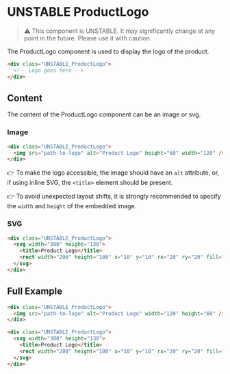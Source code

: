 # UNSTABLE ProductLogo

> ⚠️ This component is UNSTABLE. It may significantly change at any point in the future.
> Please use it with caution.

The ProductLogo component is used to display the logo of the product.

```html
<div class="UNSTABLE_ProductLogo">
  <!-- Logo goes here -->
</div>
```

## Content

The content of the ProductLogo component can be an image or svg.

### Image

```html
<div class="UNSTABLE_ProductLogo">
  <img src="path-to-logo" alt="Product Logo" height="60" width="120" />
</div>
```

👉 To make the logo accessible, the image should have an `alt` attribute, or, if using inline SVG, the `<title>` element
should be present.

👉 To avoid unexpected layout shifts, it is strongly recommended to specify the `width` and `height` of the embedded
image.

### SVG

```html
<div class="UNSTABLE_ProductLogo">
  <svg width="300" height="130">
    <title>Product Logo</title>
    <rect width="200" height="100" x="10" y="10" rx="20" ry="20" fill="#fff" />
  </svg>
</div>
```

## Full Example

```html
<div class="UNSTABLE_ProductLogo">
  <img src="path-to-logo" alt="Product Logo" width="120" height="60" />
</div>

<div class="UNSTABLE_ProductLogo">
  <svg width="300" height="130">
    <title>Product Logo</title>
    <rect width="200" height="100" x="10" y="10" rx="20" ry="20" fill="#fff" />
  </svg>
</div>
```
